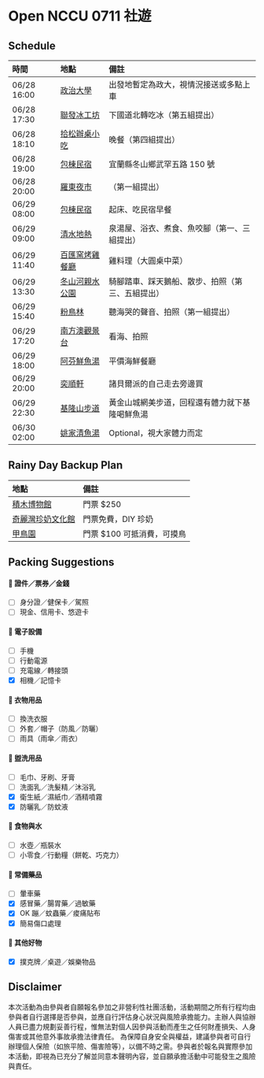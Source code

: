 # Open NCCU 0711 社遊

## Schedule

| 時間        | 地點                                                        | 備註                                             |
| :---------- | :---------------------------------------------------------- | :----------------------------------------------- |
| 06/28 16:00 | [政治大學](https://maps.app.goo.gl/onzbGEoJSUbJA7Ts6)       | 出發地暫定為政大，視情況接送或多點上車           |
| 06/28 17:30 | [聯發冰工坊](https://maps.app.goo.gl/DnfLL7e5HE2bw83H8)     | 下國道北轉吃冰（第五組提出）                     |
| 06/28 18:10 | [拾松辦桌小吃](https://maps.app.goo.gl/zEQ4Wyuf29pm2reP7)   | 晚餐（第四組提出）                               |
| 06/28 19:00 | [包棟民宿](https://maps.app.goo.gl/3NQ7ap26UChu9GwL7)       | 宜蘭縣冬山鄉武罕五路 150 號                      |
| 06/28 20:00 | [羅東夜市](https://maps.app.goo.gl/Ea5g6dbJLwTizz5V6)       | （第一組提出）                                   |
| 06/29 08:00 | [包棟民宿](https://maps.app.goo.gl/3NQ7ap26UChu9GwL7)       | 起床、吃民宿早餐                                 |
| 06/29 09:00 | [清水地熱](https://maps.app.goo.gl/d6cMpW1s11JmWqqR9)       | 泉湯屋、浴衣、煮食、魚咬腳（第一、三組提出）     |
| 06/29 11:40 | [百匯窯烤雞餐廳](https://maps.app.goo.gl/jCoVLtJefQS2qm1q8) | 雞料理（大圓桌中菜）                             |
| 06/29 13:30 | [冬山河親水公園](https://maps.app.goo.gl/Te7UWdZKMRD2Xtj88) | 騎腳踏車、踩天鵝船、散步、拍照（第三、五組提出） |
| 06/29 15:40 | [粉鳥林](https://maps.app.goo.gl/WEEewVuEWkKtzpdXA)         | 聽海哭的聲音、拍照（第一組提出）                 |
| 06/29 17:20 | [南方澳觀景台](https://maps.app.goo.gl/ECJatfVSbvRdUfnU7)   | 看海、拍照                                       |
| 06/29 18:00 | [阿芬鮮魚湯](https://maps.app.goo.gl/BjYWNz7ghqdy761B6)     | 平價海鮮餐廳                                     |
| 06/29 20:00 | [奕順軒](https://maps.app.goo.gl/dz5xrCEC5PCyZkHJA)         | 諸貝爾派的自己走去旁邊買                         |
| 06/29 22:30 | [基隆山步道](https://maps.app.goo.gl/jca8LgidU6QSzYmK8)     | 黃金山城網美步道，回程還有體力就下基隆喝鮮魚湯   |
| 06/30 02:00 | [姚家清魚湯](https://maps.app.goo.gl/kYa7H3hZq9HdMoWo9)     | Optional，視大家體力而定                         |

## Rainy Day Backup Plan

| 地點                                                          | 備註                       |
| :------------------------------------------------------------ | :------------------------- |
| [積木博物館](https://maps.app.goo.gl/SP7JZfGmXZqMQTFw9)       | 門票 $250                  |
| [奇麗灣珍奶文化館](https://maps.app.goo.gl/tyLWdbwzNc3dNiBQ8) | 門票免費，DIY 珍奶         |
| [甲鳥園](https://maps.app.goo.gl/edtmuyz4qyGtbtfG9)           | 門票 $100 可抵消費，可摸鳥 |

## Packing Suggestions

#### 🎫 證件／票券／金錢

- [ ] 身分證／健保卡／駕照
- [ ] 現金、信用卡、悠遊卡

#### 📱 電子設備

- [ ] 手機
- [ ] 行動電源
- [ ] 充電線／轉接頭
- [x] 相機／記憶卡

#### 👕 衣物用品

- [ ] 換洗衣服
- [ ] 外套／帽子（防風／防曬）
- [ ] 雨具（雨傘／雨衣）

#### 🧴 盥洗用品

- [ ] 毛巾、牙刷、牙膏
- [ ] 洗面乳／洗髮精／沐浴乳
- [x] 衛生紙／濕紙巾／酒精噴霧
- [x] 防曬乳／防蚊液

#### 🍫 食物與水

- [ ] 水壺／瓶裝水
- [ ] 小零食／行動糧（餅乾、巧克力）

#### 💊 常備藥品

- [ ] 暈車藥
- [x] 感冒藥／腸胃藥／過敏藥
- [x] OK 蹦／蚊蟲藥／痠痛貼布
- [x] 簡易傷口處理

#### 📌 其他好物

- [x] 撲克牌／桌遊／娛樂物品

## Disclaimer

本次活動為由參與者自願報名參加之非營利性社團活動，活動期間之所有行程均由參與者自行選擇是否參與，並應自行評估身心狀況與風險承擔能力。主辦人與協辦人員已盡力規劃妥善行程，惟無法對個人因參與活動而產生之任何財產損失、人身傷害或其他意外事故承擔法律責任。
為保障自身安全與權益，建議參與者可自行辦理個人保險（如旅平險、傷害險等），以備不時之需。參與者於報名與實際參加本活動，即視為已充分了解並同意本聲明內容，並自願承擔活動中可能發生之風險與責任。
